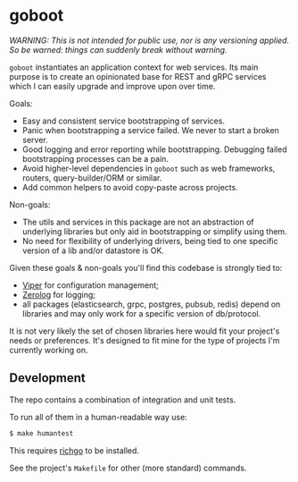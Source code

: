 # goboot

*WARNING: This is not intended for public use, nor is any versioning applied. So be warned: things can suddenly break without warning.*

`goboot` instantiates an application context for web services. Its main purpose is to create an opinionated base for REST and gRPC services which I can easily upgrade and improve upon over time.

Goals:

- Easy and consistent service bootstrapping of services.
- Panic when bootstrapping a service failed. We never to start a broken server.
- Good logging and error reporting while bootstrapping. Debugging failed bootstrapping processes can be a pain.
- Avoid higher-level dependencies in `goboot` such as web frameworks, routers, query-builder/ORM or similar.
- Add common helpers to avoid copy-paste across projects.

Non-goals:

- The utils and services in this package are not an abstraction of underlying libraries but only aid in bootstrapping or simplify using them.
- No need for flexibility of underlying drivers, being tied to one specific version of a lib and/or datastore is OK.

Given these goals & non-goals you'll find this codebase is strongly tied to:

- [Viper](https://github.com/spf13/viper) for configuration management;
- [Zerolog](https://github.com/rs/zerolog) for logging;
- all packages (elasticsearch, grpc, postgres, pubsub, redis) depend on libraries and may only work for a specific version of db/protocol.

It is not very likely the set of chosen libraries here would fit your project's needs or preferences. It's designed to fit mine for the type of projects I'm currently working on.

## Development

The repo contains a combination of integration and unit tests.

To run all of them in a human-readable way use:

```bash
$ make humantest
```

This requires [richgo](https://github.com/kyoh86/richgo) to be installed.

See the project's `Makefile` for other (more standard) commands.